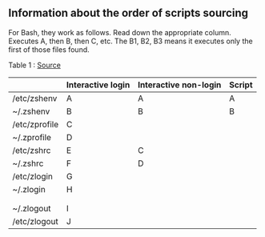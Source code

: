 

Information about the order of scripts sourcing
-----------------------------------------------

For Bash, they work as follows. Read down the appropriate column. Executes A, then B, then C, etc. The B1, B2, B3 means it executes only the first of those files found.


Table 1 : [Source](https://shreevatsa.wordpress.com/2008/03/30/zshbash-startup-files-loading-order-bashrc-zshrc-etc/)

|                |Interactive login|Interactive non-login|Script|
|----------------|-----------|-----------|------|
|/etc/zshenv     |    A      |    A      |  A   |
|~/.zshenv       |    B      |    B      |  B   |
|/etc/zprofile   |    C      |           |      |
|~/.zprofile     |    D      |           |      |
|/etc/zshrc      |    E      |    C      |      |
|~/.zshrc        |    F      |    D      |      |
|/etc/zlogin     |    G      |           |      |
|~/.zlogin       |    H      |           |      |
|                |           |           |      |
|                |           |           |      |
|~/.zlogout      |    I      |           |      |
|/etc/zlogout    |    J      |           |      |
